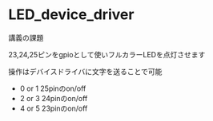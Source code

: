 # LED_device_driver
講義の課題

23,24,25ピンをgpioとして使いフルカラーLEDを点灯させます

操作はデバイスドライバに文字を送ることで可能

* 0 or 1 25pinのon/off
* 2 or 3 24pinのon/off
* 4 or 5 23pinのon/off
